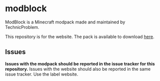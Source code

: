 # modblock
ModBlock is a Minecraft modpack made and maintained by TechnicProblem.

This repository is for the website. The pack is available to download [here](https://www.curseforge.com/minecraft/modpacks/modblock-2).

## Issues
**Issues with the modpack should be reported in the issue tracker for this repository.**
Issues with the website should also be reported in the same issue tracker. Use the label website.
